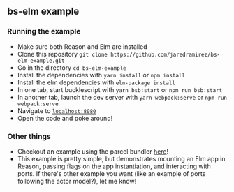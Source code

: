 ## bs-elm example

### Running the example

* Make sure both Reason and Elm are installed
* Clone this repository `git clone https://github.com/jaredramirez/bs-elm-example.git`
* Go in the directory `cd bs-elm-example`
* Install the dependencies with `yarn install` or `npm install`
* Install the elm dependencies with `elm-package install`
* In one tab, start bucklescript with `yarn bsb:start` or `npm run bsb:start`
* In another tab, launch the dev server with `yarn webpack:serve` or `npm run webpack:serve`
* Navigate to [`localhost:8080`](http://localhost:8080)
* Open the code and poke around!

### Other things

* Checkout an example using the parcel bundler [here](https://github.com/splodingsocks/reasonable-app)!
* This example is pretty simple, but demonstrates mounting an Elm app in Reason, passing flags on the app instantiation, and interacting with ports. If there's other example you want (like an example of ports following the actor model?), let me know!

